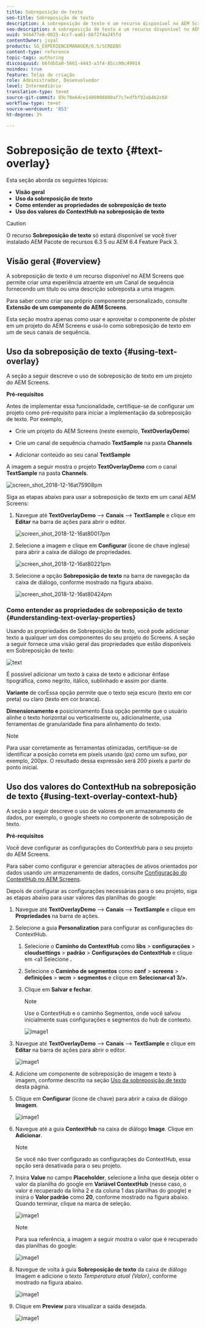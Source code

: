 ```yaml
---
title: Sobreposição de texto
seo-title: Sobreposição de texto
description: A sobreposição de texto é um recurso disponível no AEM Screens que permite criar uma experiência atraente em um Canal de sequência fornecendo um título ou uma descrição sobreposta a uma imagem. Siga esta página para saber mais.
seo-description: A sobreposição de texto é um recurso disponível no AEM Screens que permite criar uma experiência atraente em um Canal de sequência fornecendo um título ou uma descrição sobreposta a uma imagem. Siga esta página para saber mais.
uuid: 944477e8-0025-4cc7-aa61-6b72f4a245fd
contentOwner: jsyal
products: SG_EXPERIENCEMANAGER/6.5/SCREENS
content-type: reference
topic-tags: authoring
discoiquuid: b6fdb5a0-5601-4443-a3f4-85cc90c49914
noindex: true
feature: Telas de criação
role: Administrador, Desenvolvedor
level: Intermediário
translation-type: tm+mt
source-git-commit: 89c70e64ce1409888800af7c7edfbf92ab4b2c68
workflow-type: tm+mt
source-wordcount: '853'
ht-degree: 3%

---
```



# Sobreposição de texto {#text-overlay}

Esta seção aborda os seguintes tópicos:

* **Visão geral**
* **Uso da sobreposição de texto**
* **Como entender as propriedades de sobreposição de texto**
* **Uso dos valores do ContextHub na sobreposição de texto**

>[!CAUTION]
>
>O recurso **Sobreposição de texto** só estará disponível se você tiver instalado AEM Pacote de recursos 6.3 5 ou AEM 6.4 Feature Pack 3.

## Visão geral {#overview}

A sobreposição de texto é um recurso disponível no AEM Screens que permite criar uma experiência atraente em um Canal de sequência fornecendo um título ou uma descrição sobreposta a uma imagem.

Para saber como criar seu próprio componente personalizado, consulte **Extensão de um componente do AEM Screens**.

Esta seção mostra apenas como usar e aproveitar o componente de pôster em um projeto do AEM Screens e usá-lo como sobreposição de texto em um de seus canais de sequência.

## Uso da sobreposição de texto {#using-text-overlay}

A seção a seguir descreve o uso de sobreposição de texto em um projeto do AEM Screens.

**Pré-requisitos**

Antes de implementar essa funcionalidade, certifique-se de configurar um projeto como pré-requisito para iniciar a implementação da sobreposição de texto. Por exemplo,

* Crie um projeto do AEM Screens (neste exemplo, **TextOverlayDemo**)

* Crie um canal de sequência chamado **TextSample** na pasta **Channels**

* Adicionar conteúdo ao seu canal **TextSample**

A imagem a seguir mostra o projeto **TextOverlayDemo** com o canal **TextSample** na pasta **Channels**.

![screen_shot_2018-12-16at75908pm](assets/screen_shot_2018-12-16at75908pm.png)

Siga as etapas abaixo para usar a sobreposição de texto em um canal AEM Screens:

1. Navegue até **TextOverlayDemo** —> **Canais** —> **TextSample** e clique em **Editar** na barra de ações para abrir o editor.

   ![screen_shot_2018-12-16at80017pm](assets/screen_shot_2018-12-16at80017pm.png)

1. Selecione a imagem e clique em **Configurar** (ícone de chave inglesa) para abrir a caixa de diálogo de propriedades.

   ![screen_shot_2018-12-16at80221pm](assets/screen_shot_2018-12-16at80221pm.png)

1. Selecione a opção **Sobreposição de texto** na barra de navegação da caixa de diálogo, conforme mostrado na figura abaixo.

   ![screen_shot_2018-12-16at80424pm](assets/screen_shot_2018-12-16at80424pm.png)

### Como entender as propriedades de sobreposição de texto {#understanding-text-overlay-properties}

Usando as propriedades de Sobreposição de texto, você pode adicionar texto a qualquer um dos componentes do seu projeto do Screens. A seção a seguir fornece uma visão geral das propriedades que estão disponíveis em Sobreposição de texto:

![text](assets/text.gif)

É possível adicionar um texto à caixa de texto e adicionar ênfase tipográfica, como negrito, itálico, sublinhado e assim por diante.

**Variante** de corEssa opção permite que o texto seja escuro (texto em cor preta) ou claro (texto em cor branca).

**Dimensionamento e** posicionamento Essa opção permite que o usuário alinhe o texto horizontal ou verticalmente ou, adicionalmente, usa ferramentas de granularidade fina para alinhamento do texto.

>[!NOTE]
>
>Para usar corretamente as ferramentas otimizadas, certifique-se de identificar a posição correta em pixels usando (px) como um sufixo, por exemplo, 200px. O resultado dessa expressão será 200 pixels a partir do ponto inicial.

## Uso dos valores do ContextHub na sobreposição de texto {#using-text-overlay-context-hub}

A seção a seguir descreve o uso de valores de um armazenamento de dados, por exemplo, o google sheets no componente de sobreposição de texto.

**Pré-requisitos**

Você deve configurar as configurações do ContextHub para o seu projeto do AEM Screens.

Para saber como configurar e gerenciar alterações de ativos orientados por dados usando um armazenamento de dados, consulte [Configuração do ContextHub no AEM Screens](https://docs.adobe.com/content/help/en/experience-manager-screens/user-guide/developing/configuring-context-hub.html).

Depois de configurar as configurações necessárias para o seu projeto, siga as etapas abaixo para usar valores das planilhas do google:

1. Navegue até **TextOverlayDemo** —> **Canais** —> **TextSample** e clique em **Propriedades** na barra de ações.

1. Selecione a guia **Personalization** para configurar as configurações do ContextHub.

   1. Selecione o **Caminho do ContextHub** como **libs** > **configurações** > **cloudsettings** > **padrão** > **Configurações do ContextHub** e clique em &lt;a1 Selecione **.**

   1. Selecione o **Caminho de segmentos** como **conf** > **screens** > **definições** > **wcm** > **segmentos** e clique em **Selecionar&lt;a1 3/>.**

   1. Clique em **Salvar e fechar**.

      >[!NOTE]
      >
      >Use o ContextHub e o caminho Segmentos, onde você salvou inicialmente suas configurações e segmentos do hub de contexto.

      ![image1](/help/user-guide/assets/text-overlay/text-overlay8.png)

1. Navegue até **TextOverlayDemo** —> **Canais** —> **TextSample** e clique em **Editar** na barra de ações para abrir o editor.

   ![image1](/help/user-guide/assets/text-overlay/text-overlay1.png)

1. Adicione um componente de sobreposição de imagem e texto à imagem, conforme descrito na seção [Uso da sobreposição de texto](/help/user-guide/text-overlay.md#using-text-overlay) desta página.

1. Clique em **Configurar** (ícone de chave) para abrir a caixa de diálogo **Imagem**.

   ![image1](/help/user-guide/assets/text-overlay/text-overlay4.png)

1. Navegue até a guia **ContextHub** na caixa de diálogo **Image**. Clique em **Adicionar**.

   >[!NOTE]
   >Se você não tiver configurado as configurações do ContextHub, essa opção será desativada para o seu projeto.

1. Insira **Value** no campo **Placeholder**, selecione a linha que deseja obter o valor da planilha do google em **Variável ContextHub** (nesse caso, o valor é recuperado da linha 2 e da coluna 1 das planilhas do google) e insira o **Valor padrão** como **20**, conforme mostrado na figura abaixo. Quando terminar, clique na marca de seleção.

   ![image1](/help/user-guide/assets/text-overlay/text-overlay5.png)

   >[!NOTE]
   >Para sua referência, a imagem a seguir mostra o valor que é recuperado das planilhas do google:

   ![image1](/help/user-guide/assets/text-overlay/text-overlay6.png)

1. Navegue de volta à guia **Sobreposição de texto** da caixa de diálogo Imagem e adicione o texto *Temperatura atual {Valor}*, conforme mostrado na figura abaixo.

   ![image1](/help/user-guide/assets/text-overlay/text-overlay7.png)

1. Clique em **Preview** para visualizar a saída desejada.

   ![image1](/help/user-guide/assets/text-overlay/text-overlay10.png)















